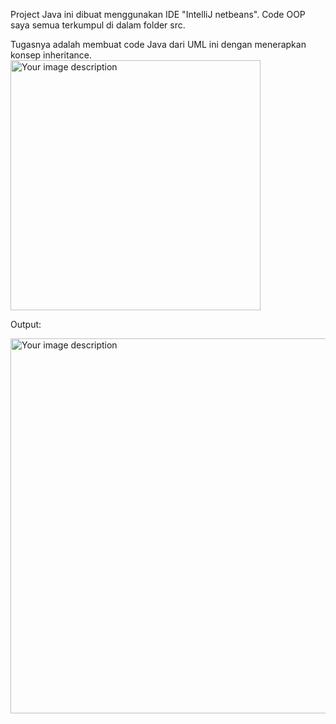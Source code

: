 Project Java ini dibuat menggunakan IDE "IntelliJ netbeans". Code OOP saya semua terkumpul di dalam folder src.

Tugasnya adalah membuat code Java dari UML ini dengan menerapkan konsep inheritance. 
<img src="https://github.com/user-attachments/assets/b017c566-f94c-4561-819c-9a4d05ea4196" alt="Your image description" width="400" />

Output:

<img src="https://github.com/user-attachments/assets/aa607ed3-cbb2-4d11-ab8a-f0531a7ec652" alt="Your image description" width="600" />
